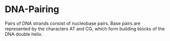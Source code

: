 # DNA-Pairing
Pairs of DNA strands consist of nucleobase pairs. Base pairs are represented by the characters AT and CG, which form building blocks of the DNA double helix.
